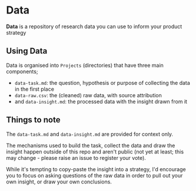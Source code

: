 # Data
**Data** is a repository of research data you can use to inform your product strategy

## Using Data

Data is organised into `Projects` (directories) that have three main components;

* `data-task.md`: the question, hypothesis or purpose of collecting the data in the first place
* `data-raw.csv`: the (cleaned) raw data, with source attribution 
* and `data-insight.md`: the processed data with the insight drawn from it  

## Things to note

The `data-task.md` and `data-insight.md` are provided for context only. 

The mechanisms used to build the task, collect the data and draw the insight happen outside of this repo and aren't public (not yet at least; this may change - please raise an issue to register your vote).

While it's tempting to copy-paste the insight into a strategy, I'd encourage you to focus on asking questions of the raw data in order to pull out your own insight, or draw your own conclusions. 
